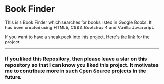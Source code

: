 # Book Finder

This is a Book Finder which searches for books listed in Google Books. It has been created using HTML5, CSS3, Bootstrap 4 and Vanilla Javascript.

If you want to have a sneak peek into this project, Here's [the link](https://techcatchers.github.io/Book-Finder/) for the project.

___

### If you liked this Repository, then please leave a star on this repository so that I can know you liked this project. It motivates me to contribute more in such Open Source projects in the future.